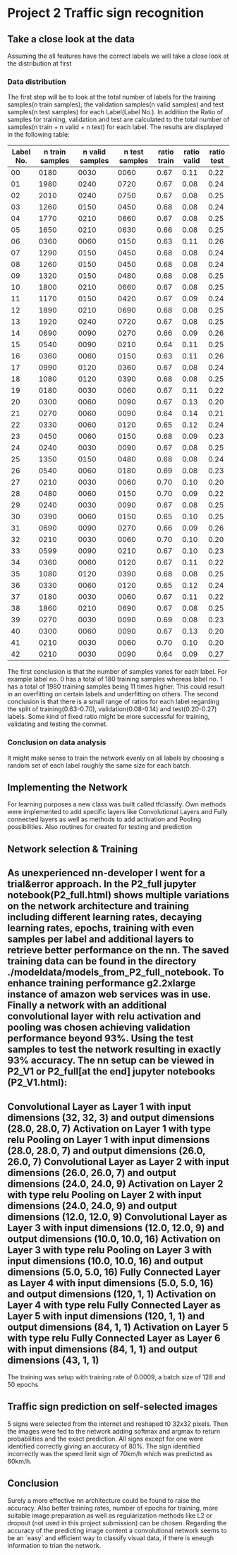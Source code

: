 # Project 2 Traffic sign recognition

## Take a close look at the data
Assuming the all features have the correct labels we will take a close look at the distribution at first

### Data distribution
The first step will be to look at the total number of labels for the training samples(n train samples), the validation samples(n valid samples) and test samples(n test samples) for each Label(Label No.). In addition the Ratio of samples for training, validation and test are calculated to the total number of samples(n train + n valid + n test) for each label. The results are displayed in the following table:

|Label No. | n train samples | n valid samples | n test samples | ratio train | ratio valid | ratio test|
|----------|-----------------|-----------------|----------------|-------------|-------------|-----------|
|00|0180|0030|0060|0.67|0.11|0.22|
|01|1980|0240|0720|0.67|0.08|0.24|
|02|2010|0240|0750|0.67|0.08|0.25|
|03|1260|0150|0450|0.68|0.08|0.24|
|04|1770|0210|0660|0.67|0.08|0.25|
|05|1650|0210|0630|0.66|0.08|0.25|
|06|0360|0060|0150|0.63|0.11|0.26|
|07|1290|0150|0450|0.68|0.08|0.24|
|08|1260|0150|0450|0.68|0.08|0.24|
|09|1320|0150|0480|0.68|0.08|0.25|
|10|1800|0210|0660|0.67|0.08|0.25|
|11|1170|0150|0420|0.67|0.09|0.24|
|12|1890|0210|0690|0.68|0.08|0.25|
|13|1920|0240|0720|0.67|0.08|0.25|
|14|0690|0090|0270|0.66|0.09|0.26|
|15|0540|0090|0210|0.64|0.11|0.25|
|16|0360|0060|0150|0.63|0.11|0.26|
|17|0990|0120|0360|0.67|0.08|0.24|
|18|1080|0120|0390|0.68|0.08|0.25|
|19|0180|0030|0060|0.67|0.11|0.22|
|20|0300|0060|0090|0.67|0.13|0.20|
|21|0270|0060|0090|0.64|0.14|0.21|
|22|0330|0060|0120|0.65|0.12|0.24|
|23|0450|0060|0150|0.68|0.09|0.23|
|24|0240|0030|0090|0.67|0.08|0.25|
|25|1350|0150|0480|0.68|0.08|0.24|
|26|0540|0060|0180|0.69|0.08|0.23|
|27|0210|0030|0060|0.70|0.10|0.20|
|28|0480|0060|0150|0.70|0.09|0.22|
|29|0240|0030|0090|0.67|0.08|0.25|
|30|0390|0060|0150|0.65|0.10|0.25|
|31|0690|0090|0270|0.66|0.09|0.26|
|32|0210|0030|0060|0.70|0.10|0.20|
|33|0599|0090|0210|0.67|0.10|0.23|
|34|0360|0060|0120|0.67|0.11|0.22|
|35|1080|0120|0390|0.68|0.08|0.25|
|36|0330|0060|0120|0.65|0.12|0.24|
|37|0180|0030|0060|0.67|0.11|0.22|
|38|1860|0210|0690|0.67|0.08|0.25|
|39|0270|0030|0090|0.69|0.08|0.23|
|40|0300|0060|0090|0.67|0.13|0.20|
|41|0210|0030|0060|0.70|0.10|0.20|
|42|0210|0030|0090|0.64|0.09|0.27|

The first conclusion is that the number of samples varies for each label. For example label no. 0 has a total of 180 training samples whereas label no. 1 has a total of 1980 training samples being 11 times higher. This could result in an overfitting on certain labels and underfitting on others.
The second conclusion is that there is a small range of ratios for each label regarding the split of training(0.63-0.70), validation(0.08-0.14) and test(0.20-0.27) labels. Some kind of fixed ratio might be more successful for training, validating and testing the convnet.

### Conclusion on data analysis

It might make sense to train the network evenly on all labels by choosing a random set of each label roughly the same size for each batch.

## Implementing the Network

For learning purposes a new class was built called tfclassify. Own methods were implemented to add specific layers like Convolutional Layers and Fully connected layers as well as methods to add activation and Pooling possibilities.
Also routines for created for testing and prediction

## Network selection & Training

As unexperienced nn-developer I went for a trial&error approach. In the P2_full jupyter notebook(P2_full.html) shows multiple variations on the network architecture and training including different learning rates, decaying learning rates, epochs, training with even samples per label and additional layers to retrieve better performance on the nn. The saved training data can be found in the directory ./modeldata/models_from_P2_full_notebook. To enhance training performance g2.2xlarge instance of amazon web services was in use.
Finally a network with an additional convolutional layer with relu activation and pooling was chosen achieving validation performance beyond 93%. Using the test samples to test the network resulting in exactly 93% accuracy. The nn setup can be viewed in P2_V1 or P2_full[at the end] jupyter notebooks (P2_V1.html):
--------------------------------------------------
Convolutional Layer as Layer 1 with input dimensions (32, 32, 3) and output dimensions (28.0, 28.0, 7)
Activation on Layer 1 with type relu
Pooling on Layer 1 with input dimensions (28.0, 28.0, 7) and output dimensions (26.0, 26.0, 7)
Convolutional Layer as Layer 2 with input dimensions (26.0, 26.0, 7) and output dimensions (24.0, 24.0, 9)
Activation on Layer 2 with type relu
Pooling on Layer 2 with input dimensions (24.0, 24.0, 9) and output dimensions (12.0, 12.0, 9)
Convolutional Layer as Layer 3 with input dimensions (12.0, 12.0, 9) and output dimensions (10.0, 10.0, 16)
Activation on Layer 3 with type relu
Pooling on Layer 3 with input dimensions (10.0, 10.0, 16) and output dimensions (5.0, 5.0, 16)
Fully Connected Layer as Layer 4 with input dimensions (5.0, 5.0, 16) and output dimensions (120, 1, 1)
Activation on Layer 4 with type relu
Fully Connected Layer as Layer 5 with input dimensions (120, 1, 1) and output dimensions (84, 1, 1)
Activation on Layer 5 with type relu
Fully Connected Layer as Layer 6 with input dimensions (84, 1, 1) and output dimensions (43, 1, 1)
--------------------------------------------------
The training was setup with training rate of 0.0009, a batch size of 128 and 50 epochs

## Traffic sign prediction on self-selected images

5 signs were selected from the internet and reshaped t0 32x32 pixels. Then the images were fed to the network adding softmax and argmax to return probabilities and the exact prediction.
All signs except for one were identified correctly giving an accuracy of 80%.
The sign identified incorrectly was the speed limit sign of 70km/h which was predicted as 60km/h. 

## Conclusion

Surely a more effective nn architecture could be found to raise the accuracy. Also better training rates, number of epochs for training, more suitable image preparation as well as regularization methods like L2 or dropout (not used in this project submission) can be chosen. Regarding the accuracy of the predicting image content a convolutional network seems to be an ´easy´ and efficient way to classify visual data, if there is eneugh information to trian the network.